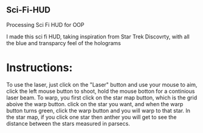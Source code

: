## Sci-Fi-HUD
Processing Sci Fi HUD for OOP

I made this sci fi HUD, taking inspiration from Star Trek Discovrty, with all the blue and transparcy feel of the holograms

# **Instructions:**
To use the laser, just click on the "Laser" button and use your mouse to aim, 
click the left mouse button to shoot, hold the mouse botton for a continious laser beam.
To warp, you first click on the star map button, which is the grid aboive the warp button.
click on the star you want, and when the warp button turns green, click the warp button 
and you will warp to that star.
In the star map, if you click one star then anther you will get to see the distance between the stars
measured in parsecs.
